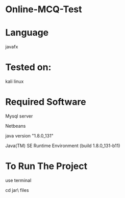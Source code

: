 # Online-MCQ-Test
# Language
javafx
# Tested on:
kali linux
# Required Software
Mysql server

Netbeans

java version "1.8.0_131"

Java(TM) SE Runtime Environment (build 1.8.0_131-b11)
 
 # To Run The Project
 
 use terminal
 
 cd jar\ files
 
 
